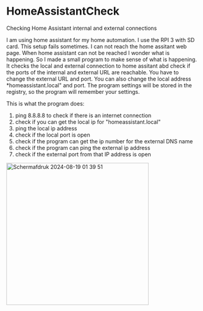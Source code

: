 # HomeAssistantCheck
Checking Home Assistant internal and external connections 

I am using home assistant for my home automation. I use the RPI 3 with SD card. This setup fails sometimes. I can not reach the home assitant web page. When home assistant can not be reached I wonder what is happening. So I made a small program to make sense of what is happening. It checks the local and external connection to home assitant abd check if the ports of the internal and external URL are reachable.
You have to change the external URL and port. You can also change the local address *homeassistant.local" and port. The program settings will be stored in the registry, so the program will remember your settings.

This is what the program does:
1)  ping 8.8.8.8 to check if there is an internet connection
2)  check if you can get the local ip for "homeassistant.local"
3)  ping the local ip address
4)  check if the local port is open
5)  check if the program can get the ip number for the external DNS name
6)  check if the program can ping the external ip address
7)  check if the external port from that IP address is open


<img width="373" alt="Schermafdruk 2024-08-19 01 39 51" src="https://github.com/user-attachments/assets/0fc45ad7-bb59-4a0e-852a-407ccedacd86">
